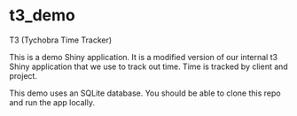 # t3_demo

T3 (Tychobra Time Tracker)

This is a demo Shiny application.  It is a modified version of our internal t3 Shiny application that we use to track out time.  Time is tracked by client and project.

This demo uses an SQLite database. You should be able to clone this repo and run the app locally.  
